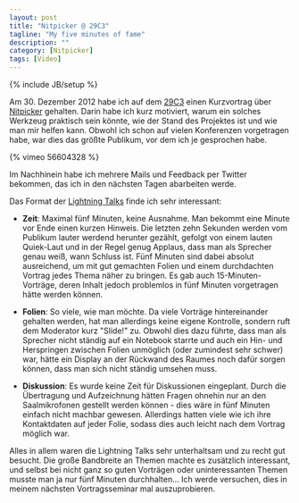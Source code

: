 ```yaml
---
layout: post
title: "Nitpicker @ 29C3"
tagline: "My five minutes of fame"
description: ""
category: [Nitpicker]
tags: [Video]
---
```

{% include JB/setup %}

Am 30. Dezember 2012 habe ich auf dem [29C3](http://events.ccc.de/congress/2012/wiki/Main_Page) einen Kurzvortrag über [Nitpicker](http://nitpickertool.com) gehalten. Darin habe ich kurz motiviert, warum ein solches Werkzeug praktisch sein könnte, wie der Stand des Projektes ist und wie man mir helfen kann. Obwohl ich schon auf vielen Konferenzen vorgetragen habe, war dies das größte Publikum, vor dem ich je gesprochen habe.

{% vimeo 56604328 %}

Im Nachhinein habe ich mehrere Mails und Feedback per Twitter bekommen, das ich in den nächsten Tagen abarbeiten werde.

Das Format der [Lightning Talks](http://events.ccc.de/congress/2012/wiki/Lightning_Talks) finde ich sehr interessant:

- **Zeit**: Maximal fünf Minuten, keine Ausnahme. Man bekommt eine Minute vor Ende einen kurzen Hinweis. Die letzten zehn Sekunden werden vom Publikum lauter werdend herunter gezählt, gefolgt von einem lauten Quiek-Laut und in der Regel genug Applaus, dass man als Sprecher genau weiß, wann Schluss ist. Fünf Minuten sind dabei absolut ausreichend, um mit gut gemachten Folien und einem durchdachten Vortrag jedes Thema näher zu bringen. Es gab auch 15-Minuten-Vorträge, deren Inhalt jedoch problemlos in fünf Minuten vorgetragen hätte werden können.

- **Folien**: So viele, wie man möchte. Da viele Vorträge hintereinander gehalten werden, hat man allerdings keine eigene Kontrolle, sondern ruft dem Moderator kurz "Slide!" zu. Obwohl dies dazu führte, dass man als Sprecher nicht ständig auf ein Notebook starrte und auch ein Hin- und Herspringen zwischen Folien unmöglich (oder zumindest sehr schwer) war, hätte ein Display an der Rückwand des Raumes noch dafür sorgen können, dass man sich nicht ständig umsehen muss.

- **Diskussion**: Es wurde keine Zeit für Diskussionen eingeplant. Durch die Übertragung und Aufzeichnung hätten Fragen ohnehin nur an den Saalmikrofonen gestellt werden können - dies wäre in fünf Minuten einfach nicht machbar gewesen. Allerdings hatten viele wie ich ihre Kontaktdaten auf jeder Folie, sodass dies auch leicht nach dem Vortrag möglich war.

Alles in allem waren die Lightning Talks sehr unterhaltsam und zu recht gut besucht. Die große Bandbreite an Themen machte es zusätzlich interessant, und selbst bei nicht ganz so guten Vorträgen oder uninteressanten Themen musste man ja nur fünf Minuten durchhalten... Ich werde versuchen, dies in meinem nächsten Vortragsseminar mal auszuprobieren.
